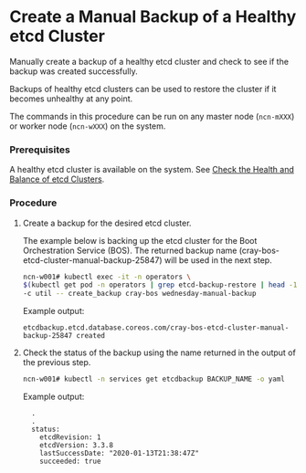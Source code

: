 # Create a Manual Backup of a Healthy etcd Cluster

Manually create a backup of a healthy etcd cluster and check to see if the backup was created successfully.

Backups of healthy etcd clusters can be used to restore the cluster if it becomes unhealthy at any point.

The commands in this procedure can be run on any master node \(`ncn-mXXX`\) or worker node \(`ncn-wXXX`\) on the system.


### Prerequisites

A healthy etcd cluster is available on the system. See [Check the Health and Balance of etcd Clusters](Check_the_Health_and_Balance_of_etcd_Clusters.md).


### Procedure

1.  Create a backup for the desired etcd cluster.

    The example below is backing up the etcd cluster for the Boot Orchestration Service \(BOS\). The returned backup name (cray-bos-etcd-cluster-manual-backup-25847) will be used in the next step.

    ```bash
    ncn-w001# kubectl exec -it -n operators \
    $(kubectl get pod -n operators | grep etcd-backup-restore | head -1 | awk '{print $1}') \
    -c util -- create_backup cray-bos wednesday-manual-backup
    ```

    Example output:

    ```
    etcdbackup.etcd.database.coreos.com/cray-bos-etcd-cluster-manual-backup-25847 created
    ```

2.  Check the status of the backup using the name returned in the output of the previous step.

    ```bash
    ncn-w001# kubectl -n services get etcdbackup BACKUP_NAME -o yaml
    ```

    Example output:

    ```
      .
      .
      status:
        etcdRevision: 1
        etcdVersion: 3.3.8
        lastSuccessDate: "2020-01-13T21:38:47Z"
        succeeded: true
    ```

